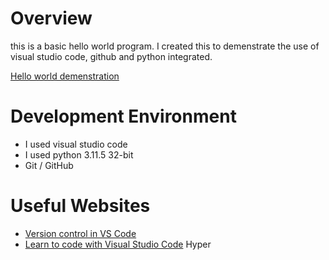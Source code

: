 # Overview

this is a basic hello world program. I created this to demenstrate the use of visual studio code, github and python integrated.

[Hello world demenstration](https://youtu.be/J2gDafddSPQ)

# Development Environment

* I used visual studio code
* I used python 3.11.5 32-bit
* Git / GitHub

# Useful Websites

* [Version control in VS Code](https://code.visualstudio.com/docs/introvideos/versioncontrol)
* [Learn to code with Visual Studio Code](https://code.visualstudio.com/learn)
Hyper